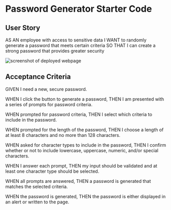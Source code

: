 # Password Generator Starter Code

## User Story
AS AN employee with access to sensitive data
I WANT to randomly generate a password that meets certain criteria
SO THAT I can create a strong password that provides greater security

<img href="assets/images/Screenshot.png" alt="screenshot of deployed webpage" />

## Acceptance Criteria
GIVEN I need a new, secure password.

WHEN I click the button to generate a password,
THEN I am presented with a series of prompts for password criteria.

WHEN prompted for password criteria,
THEN I select which criteria to include in the password.

WHEN prompted for the length of the password,
THEN I choose a length of at least 8 characters and no more than 128 characters.

WHEN asked for character types to include in the password,
THEN I confirm whether or not to include lowercase, uppercase, numeric, and/or special characters.

WHEN I answer each prompt,
THEN my input should be validated and at least one character type should be selected.

WHEN all prompts are answered,
THEN a password is generated that matches the selected criteria.

WHEN the password is generated,
THEN the password is either displayed in an alert or written to the page.
